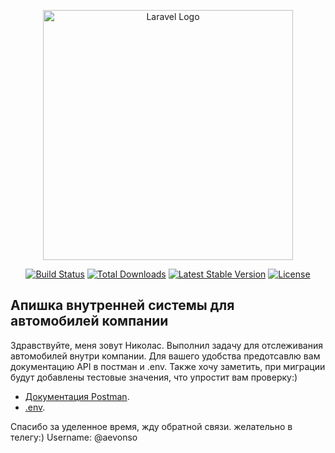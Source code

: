 <p align="center"><a href="https://laravel.com" target="_blank"><img src="https://raw.githubusercontent.com/laravel/art/master/logo-lockup/5%20SVG/2%20CMYK/1%20Full%20Color/laravel-logolockup-cmyk-red.svg" width="400" alt="Laravel Logo"></a></p>

<p align="center">
<a href="https://github.com/laravel/framework/actions"><img src="https://github.com/laravel/framework/workflows/tests/badge.svg" alt="Build Status"></a>
<a href="https://packagist.org/packages/laravel/framework"><img src="https://img.shields.io/packagist/dt/laravel/framework" alt="Total Downloads"></a>
<a href="https://packagist.org/packages/laravel/framework"><img src="https://img.shields.io/packagist/v/laravel/framework" alt="Latest Stable Version"></a>
<a href="https://packagist.org/packages/laravel/framework"><img src="https://img.shields.io/packagist/l/laravel/framework" alt="License"></a>
</p>

## Апишка внутренней системы для автомобилей компании

Здравствуйте, меня зовут Николас. Выполнил задачу для отслеживания автомобилей внутри компании. Для вашего удобства предотсавлю вам документацию API в постман и .env. Также хочу заметить, при миграции будут добавлены тестовые значения, что упростит вам проверку:)

- [Документация Postman]([[https://laravel.com/docs/routing](https://lively-astronaut-179920.postman.co/workspace/API~1fbe64a2-bdba-4aa7-b5da-cae9c1d126f2/collection/27047596-72b783de-9850-44e2-b830-def504f74e66?action=share&creator=27047596)](https://lively-astronaut-179920.postman.co/workspace/API~1fbe64a2-bdba-4aa7-b5da-cae9c1d126f2/collection/27047596-72b783de-9850-44e2-b830-def504f74e66?action=share&creator=27047596)).
- [.env](https://disk.yandex.ru/d/nP_fJGZR2tswmg).
  

Спасибо за уделенное время, жду обратной связи. желательно в телегу:)
Username: @aevonso


